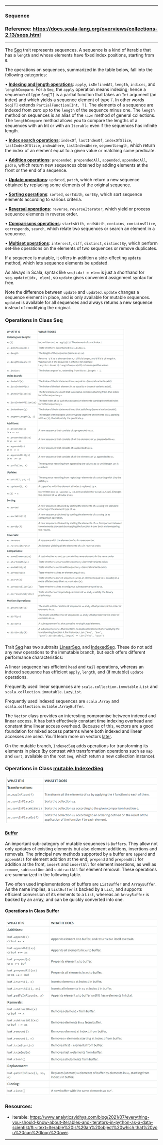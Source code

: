 
---

### Sequence

### Reference: <https://docs.scala-lang.org/overviews/collections-2.13/seqs.html>

---

The [Seq](https://www.scala-lang.org/api/current/scala/collection/Seq.html "Visit Seq") trait represents sequences. A sequence is a kind of iterable that has a `length` and whose elements have fixed index positions, starting from` 0`.

The operations on sequences, summarized in the table below, fall into the following categories:

• **[Indexing and length operations](./INDEXING_AND_LENGTH.md "Visit INDEXING_AND_LENGTH.md")**:
`apply`,  `isDefinedAt`,  `length`,  `indices`,  and  `lengthCompare`.
For a `Seq`,  the `apply` operation means indexing; hence a sequence of type `Seq[T]` is a partial function that takes an `Int` argument (an index) and which yields a sequence element of type `T`.  In other words `Seq[T]` extends `PartialFunction[Int, T]`.
The elements of a sequence are indexed from zero up to the `length` of the sequence minus one.
The `length` method on sequences is an alias of the `size` method of general collections.
The `lengthCompare` method allows you to compare the lengths of a sequences with an Int or with an `Iterable` even if the sequences has infinite length.

• **[Index search operations](./INDEX_SEARCH.md "Visit INDEX_SEARCH.md")**:
`indexOf`, `lastIndexOf`,  `indexOfSlice`,  `lastIndexOfSlice`,  `indexWhere`,  `lastIndexWhere`,  `segmentLength`, which return the index of an element equal to a given value or matching some predicate.

• **[Addition operations](./ADDITIONS.md "Visit ADDITIONS.md")**:
`prepended`, `prependedAll`, `appended`, `appendedAll`, `padTo`, which return new sequences obtained by adding elements at the front or the end of a sequence.

• **[Update operations](./UPDATES.md "Visit UPDATES.md")**:
`updated`, `patch`, which return a new sequence obtained by replacing some elements of the original sequence.

• **[Sorting operations](./SORTING.md "Visit SORTING.md")**:
`sorted`, `sortWith`, `sortBy`, which sort sequence elements according to various criteria.

• **[Reversal operations](./REVERSALS.md "Visit REVERSALS.md")**:
`reverse`, `reverseIterator`, which yield or process sequence elements in reverse order.

• **[Comparisons operations](./COMPARISONS.md "Visit COMPARISONS.md")**:
`startsWith`,` endsWith`, `contains`, `containsSlice`, `corresponds`, `search`, which relate two sequences or search an element in a sequence.

• **[Multiset operations](./MULTISET_OPERATIONS.md "Visit MULTISET_OPERATIONS.md")**:
`intersect`, `diff`, `distinct`, `distinctBy`, which perform set-like operations on the elements of two sequences or remove duplicates. 

If a sequence is mutable, it offers in addition a side-effecting `update` method, which lets sequence elements be updated.

As always in Scala, syntax like `seq(idx) = elem` is just a shorthand for `seq.update(idx, elem)`, so `update` gives convenient assignment syntax for free.

Note the difference between `update` and `updated`.
`update` changes a sequence element in place, and is only available for mutable sequences.
`updated` is available for all sequences and always returns a new sequence instead of modifying the original.

### **Operations in Class Seq**
![Sequence](sequence.png "Sequence")

Trait [Seq](https://www.scala-lang.org/api/current/scala/collection/Seq.html "Visit Seq") has two subtraits [LinearSeq](https://www.scala-lang.org/api/current/scala/collection/LinearSeq.html "Visit Linear Sequence"), and [IndexedSeq](https://www.scala-lang.org/api/current/scala/collection/IndexedSeq.html "Visit Indexed Sequence"). These do not add any new operations to the immutable branch, but each offers different performance characteristics:

A linear sequence has efficient `head` and `tail` operations, whereas an indexed sequence has efficient `apply`, `length`, and (if mutable) `update` operations.

Frequently used linear sequences are `scala.collection.immutable.List` and `scala.collection.immutable.LazyList`.

Frequently used indexed sequences are `scala.Array` and `scala.collection.mutable.ArrayBuffer`.

The `Vector` class provides an interesting compromise between indexed and linear access. It has both effectively constant time indexing overhead and constant time linear access overhead. Because of this, vectors are a good foundation for mixed access patterns where both indexed and linear accesses are used. You’ll learn more on vectors [later](https://docs.scala-lang.org/overviews/collections-2.13/concrete-immutable-collection-classes.html "Visit Immutable Collection").

On the mutable branch, `IndexedSeq` adds operations for transforming its elements in place (by contrast with transformation operations such as `map` and `sort`, available on the root `Seq`, which return a new collection instance).

### Operations in Class **[mutable.IndexedSeq](./MUTABLE_INDEX_SEQUENCE.md "Visit MUTABLE_INDEX_SEQUENCE.md")**

![IndexedSeq](indexed_seq.png "Indexed Seq")

#### **[Buffer](./BUFFERS.md "Visit BUFFERS.md")**

An important sub-category of mutable sequences is `Buffers`. They allow not only updates of existing elements but also element additions, insertions and removals. The principal new methods supported by a buffer are `append` and `appendAll` for element addition at the end, `prepend` and `prependAll` for addition at the front, `insert` and `insertAll` for element insertions, as well as `remove`, `subtractOne` and `subtractAll` for element removal. These operations are summarized in the following table.

Two often used implementations of buffers are `ListBuffer` and `ArrayBuffer`. As the name implies, a `ListBuffer` is backed by a `List`, and supports efficient conversion of its elements to a `List`, whereas an `ArrayBuffer` is backed by an array, and can be quickly converted into one.

#### Operations in Class Buffer

![Buffer](buffer.png "Buffer")

### Resources:
- Iterable: https://www.analyticsvidhya.com/blog/2021/07/everything-you-should-know-about-iterables-and-iterators-in-python-as-a-data-scientist/#:~:text=Iterable%20is%20an%20object%20which,that%20you%20can%20loop%20over.

---
